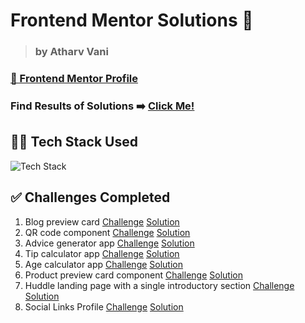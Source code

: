 # Frontend Mentor Solutions 🚀

> ### by Atharv Vani

### [👤 Frontend Mentor Profile](https://www.frontendmentor.io/profile/Atharv-110)

### Find Results of Solutions ➡️ [Click Me!](https://frontend-mentor-solutions-atharv.vercel.app/)

## 👨‍💻 Tech Stack Used

![Tech Stack](https://skillicons.dev/icons?i=nextjs,react,html,css,js&theme=light)

## ✅ Challenges Completed

1. Blog preview card [Challenge](https://www.frontendmentor.io/challenges/blog-preview-card-ckPaj01IcS) [Solution](https://frontend-mentor-solutions-atharv.vercel.app/blog-preview-card)
2. QR code component [Challenge](https://www.frontendmentor.io/challenges/qr-code-component-iux_sIO_H) [Solution](https://frontend-mentor-solutions-atharv.vercel.app/qr-code-component)
3. Advice generator app [Challenge](https://www.frontendmentor.io/challenges/advice-generator-app-QdUG-13db) [Solution](https://frontend-mentor-solutions-atharv.vercel.app/advice-generator)
4. Tip calculator app [Challenge](https://www.frontendmentor.io/challenges/tip-calculator-app-ugJNGbJUX) [Solution](https://frontend-mentor-solutions-atharv.vercel.app/tip-calculator)
5. Age calculator app [Challenge](https://www.frontendmentor.io/challenges/age-calculator-app-dF9DFFpj-Q) [Solution](https://frontend-mentor-solutions-atharv.vercel.app/age-calculator)
6. Product preview card component [Challenge](https://www.frontendmentor.io/challenges/product-preview-card-component-GO7UmttRfa) [Solution](https://frontend-mentor-solutions-atharv.vercel.app/product-preview-card)
7. Huddle landing page with a single introductory section [Challenge](https://www.frontendmentor.io/challenges/huddle-landing-page-with-a-single-introductory-section-B_2Wvxgi0) [Solution](https://atharv-110.github.io/huddle-landing-page/)
8. Social Links Profile [Challenge](https://www.frontendmentor.io/challenges/social-links-profile-UG32l9m6dQ) [Solution](https://frontend-mentor-solutions-atharv.vercel.app/social-links-profile)
